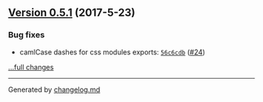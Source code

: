 ## [Version 0.5.1](https://github.com/egoist/rollup-plugin-postcss/releases/tag/v0.5.1) (2017-5-23)

### Bug fixes

- camlCase dashes for css modules exports: [`56c6cdb`](https://github.com/egoist/rollup-plugin-postcss/commit/56c6cdb) ([#24](https://github.com/egoist/rollup-plugin-postcss/issues/24))

[...full changes](https://github.com/egoist/rollup-plugin-postcss/compare/v0.5.0...v0.5.1)


---

Generated by [changelog.md](https://github.com/egoist/changelog.md)
